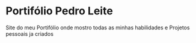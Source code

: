 # Portifólio Pedro Leite
Site do meu Portifólio onde mostro todas as minhas habilidades e Projetos pessoais ja criados
